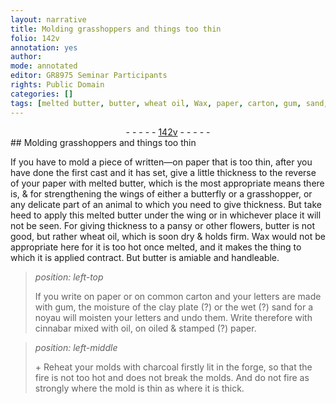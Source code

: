 ```yaml
---
layout: narrative
title: Molding grasshoppers and things too thin
folio: 142v
annotation: yes
author:
mode: annotated
editor: GR8975 Seminar Participants
rights: Public Domain
categories: []
tags: [melted butter, butter, wheat oil, Wax, paper, carton, gum, sand, noyau, cinnabar, oil, charcoal]
---
```


 <div class="folio" align="center">- - - - - <a href="http://gallica.bnf.fr/ark:/12148/btv1b10500001g/f290.image" target="_blank">142v</a> - - - - - </div>    
## Molding <span class="animal">grasshoppers</span> and things too thin

  
 If you have to mold a piece of written—on paper that is too thin, after you have done the first cast and it has set, give a little thickness to the reverse of your paper with <span class="material">melted butter</span>, which is the most appropriate means there is, & for strengthening the wings of either a <span class="animal">butterfly</span> or a <span class="animal">grasshopper</span>, or any delicate part of an animal to which you need to give thickness. But take heed to apply this melted <span class="material">butter</span> under the wing or in whichever place it will not be seen. For giving thickness to a <span class="plant">pansy</span> or other flowers, <span class="material">butter</span> is not good, but rather <span class="material">wheat oil</span>, which is soon dry & holds firm. <span class="material">Wax</span> would not be appropriate here for it is too hot once melted, and it makes the thing to which it is applied contract. But butter is amiable and handleable. 
 
> *position: left-top*
> 
> If you write on <span class="material">paper</span> or on common <span class="material">carton</span> and your letters are made with <span class="material">gum</span>, the moisture of the <span class="tool">clay plate</span> (?) or the wet (?) <span class="material">sand</span> for a <span class="material">noyau</span> will moisten your letters and undo them. Write therefore with <span class="material">cinnabar</span> mixed with <span class="material">oil</span>, on oiled & stamped (?) <span class="material">paper</span>. 
  
> *position: left-middle*
> 
>  \+ Reheat your molds with <span class="material">charcoal</span> firstly lit in the forge, so that the fire is not too hot and does not break the molds. And do not fire as strongly where the mold is thin as where it is thick. 
 